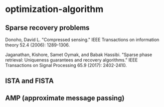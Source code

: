 # optimization-algorithm
## Sparse recovery problems
Donoho, David L. "Compressed sensing." IEEE Transactions on information theory 52.4 (2006): 1289-1306.

Jaganathan, Kishore, Samet Oymak, and Babak Hassibi. "Sparse phase retrieval: Uniqueness guarantees and recovery algorithms." IEEE Transactions on Signal Processing 65.9 (2017): 2402-2410.
## ISTA and FISTA

## AMP (approximate message passing)
